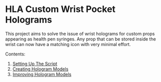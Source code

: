 # HLA Custom Wrist Pocket Holograms

This project aims to solve the issue of wrist holograms for custom props appearing as health pen syringes. Any prop that can be stored inside the wrist can now have a matching icon with very minimal effort.



Contents:
1. [Setting Up The Script](../script_setup.md)
2. [Creating Hologram Models](../hologram_creation.md)
3. [Improving Hologram Models](../improving_models.md)
